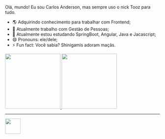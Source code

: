 
Olá, mundo! Eu sou Carlos Anderson, mas sempre uso o nick Tooz para tudo.

- 🌎 Adquirindo conhecimento para trabalhar com Frontend;
- 🔭 Atualmente trabalho com Gestão de Pessoas;
- 🌱 Atualmente estou estudando SpringBoot, Angular, Java e Jacascript;
- 😄 Pronouns: ele/dele;
- ⚡ Fun fact: Você sabia? Shinigamis adoram maçãs.

<!-- Github Profile -->
<div>
  <a href="https://github.com/rafaballerini">
  <img height="180em" src="https://github-readme-stats.vercel.app/api?username=Tooz-md&show_icons=true&theme=cobalt&include_all_commits=true&count_private=true"/>
  <img height="180em" src="https://github-readme-stats.vercel.app/api/top-langs/?username=Tooz-md&layout=compact&langs_count=7&theme=cobalt"/>
</div>
<!-- Github Profile -->
<hr>
<!-- Tecnologias -->
<img src="https://user-images.githubusercontent.com/83034072/127756951-abdd4ce0-e501-415e-828b-db061fa2ffb0.png" width="50" height="50">
<!-- <img src=" " width="50" height="50">
<img src=" " width="50" height="50">
<img src=" " width="50" height="50">
<img src=" " width="50" height="50"> -->

 
<!-- Tecnologias -->
